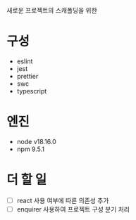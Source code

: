 새로운 프로젝트의 스캐폴딩을 위한

# 구성

- eslint
- jest
- prettier
- swc
- typescript

# 엔진

- node v18.16.0
- npm 9.5.1

# 더 할 일

- [ ] react 사용 여부에 따른 의존성 추가
- [ ] enquirer 사용하여 프로젝트 구성 분기 처리
